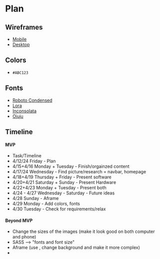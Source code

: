 # Plan

## Wireframes
* [Mobile](https://wireframe.cc/FoHNt8)
* [Desktop](https://wireframe.cc/ziMqQp)

## Colors
* `#ABC123`

## Fonts
* [Roboto Condensed](https://fonts.google.com/share?selection.family=Roboto+Condensed:ital,wght@0,100..900;1,100..900)
* [Lora](https://fonts.google.com/share?selection.family=Lora:ital,wght@0,400..700;1,400..700)
* [Inconsolata](https://fonts.google.com/share?selection.family=Inconsolata:wght@200..900)
* [Ojuju](https://fonts.google.com/share?selection.family=Ojuju:wght@200..800)

## Timeline

#### MVP

* Task/Timeline
 * 4/12/24 Friday - Plan
 * 4/15+4/16 Monday + Tuesday - Finish/orgainzed content
 * 4/17/24 Wednesday - Find picture/research = navbar, homepage
 * 4/18+4/19 Thursday + Friday - Present software
 * 4/20+4/21 Saturday + Sunday - Present Hardware
 * 4/22+4/23 Monday + Tuesday - Present both
 * 4/24 - 4/27 Wednesday - Saturday - Future ideas
 * 4/28 Sunday - Aframe
 * 4/29 Monday - Add colors, fonts
 * 4/30 Tuesday - Check for requirements/relax 

#### Beyond MVP

* Change the sizes of the images (make it look good on both computer and phone)
* SASS --> "fonts and font size"
* Aframe (use <I-frame>, change background and make it more complex)
* 
